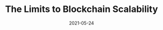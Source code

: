 ---
title: " The Limits to Blockchain Scalability "
date: 2021-05-24
externalLink: https://vitalik.ca/general/2021/05/23/scaling.html
---
